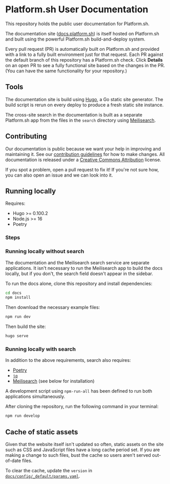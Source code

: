 # Platform.sh User Documentation

This repository holds the public user documentation for Platform.sh.

The documentation site ([docs.platform.sh](https://docs.platform.sh/)) is itself hosted on Platform.sh
and built using the powerful Platform.sh build-and-deploy system.

Every pull request (PR) is automatically built on Platform.sh
and provided with a link to a fully built environment just for that request.
Each PR against the default branch of this repository has a Platform.sh check.
Click **Details** on an open PR to see a fully functional site based on the changes in the PR.
(You can have the same functionality for your repository.)

## Tools

The documentation site is build using [Hugo](https://gohugo.io), a Go static site generator.
The build script is rerun on every deploy to produce a fresh static site instance.

The cross-site search in the documentation is built as a separate Platform.sh app
from the files in the `search` directory using [Meilisearch](https://www.meilisearch.com/).

## Contributing

Our documentation is public because we want your help in improving and maintaining it.
See our [contribution guidelines](CONTRIBUTING.md) for how to make changes.
All documentation is released under a [Creative Commons Attribution](LICENSE.md) license.

If you spot a problem, open a pull request to fix it!
If you're not sure how, you can also open an issue and we can look into it.

## Running locally

Requires:

* Hugo >= 0.100.2
* Node.js >= 16
* Poetry

### Steps

### Running locally without search

The documentation and the Meilisearch search service are separate applications.
It isn't necessary to run the Meilisearch app to build the docs locally,
but if you don't, the search field doesn't appear in the sidebar.

To run the docs alone, clone this repository and install dependencies:

```bash
cd docs
npm install
```

Then download the necessary example files:

```bash
npm run dev
```

Then build the site:

```bash
hugo serve
```

### Running locally with search

In addition to the above requirements, search also requires:

* [Poetry](https://python-poetry.org/docs/)
* [`jq`](https://stedolan.github.io/jq/)
* [Meilisearch](https://www.meilisearch.com/) (see below for installation)

A development script using `npm-run-all` has been defined to run both applications simultaneously.

After cloning the repository, run the following command in your terminal:

```bash
npm run develop
```

## Cache of static assets

Given that the website itself isn't updated so often,
static assets on the site such as CSS and JavaScript files have a long cache period set.
If you are making a change to such files, bust the cache so users aren't served out-of-date files.

To clear the cache, update the `version` in [`docs/config/_default/params.yaml`](./docs/config/_default/params.yaml).
<!--- forced integration push --->
